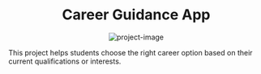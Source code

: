 <h1 align="center" id="title">Career Guidance App</h1>

<p align="center"><img src="https://socialify.git.ci/hencydsouza/Career-Guidance-App/image?description=1&amp;font=Inter&amp;language=1&amp;name=1&amp;owner=1&amp;pattern=Plus&amp;theme=Dark" alt="project-image"></p>

<p id="description">This project helps students choose the right career option based on their current qualifications or interests.</p>
